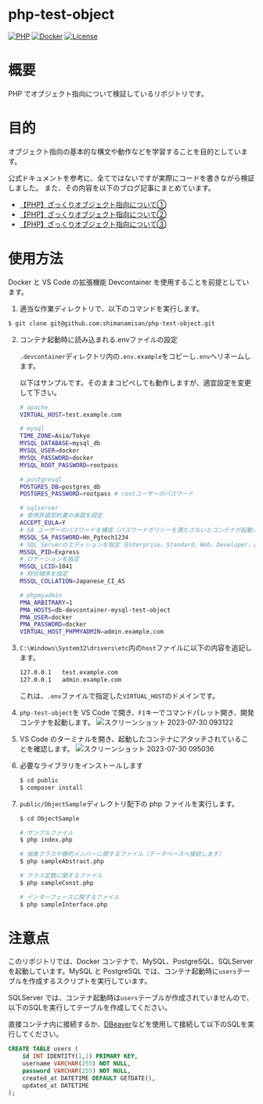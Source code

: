 # php-test-object

[![PHP](https://img.shields.io/badge/PHP-8.1.20-red.svg)](https://www.php.net/downloads.php)
[![Docker](https://img.shields.io/badge/Docker-24.0.2-red.svg)](https://docs.docker.com/engine/release-notes/24.0/)
[![License](https://img.shields.io/badge/License-MIIT-blue.svg)](https://licenses.opensource.jp/MIT/MIT.html)

# 概要

PHP でオブジェクト指向について検証しているリポジトリです。

# 目的

オブジェクト指向の基本的な構文や動作などを学習することを目的としています。

公式ドキュメントを参考に、全てではないですが実際にコードを書きながら検証しました。
また、その内容を以下のブログ記事にまとめています。

- [【PHP】ざっくりオブジェクト指向について①](https://blog.hn-pgtech.com/2019-09-24/)
- [【PHP】ざっくりオブジェクト指向について②](https://blog.hn-pgtech.com/2019-09-29/)
- [【PHP】ざっくりオブジェクト指向について③](https://blog.hn-pgtech.com/2019-10-05/)

# 使用方法

Docker と VS Code の拡張機能 Devcontainer を使用することを前提としています。

1. 適当な作業ディレクトリで、以下のコマンドを実行します。
```bash
$ git clone git@github.com:shimanamisan/php-test-object.git
```

2. コンテナ起動時に読み込まれる.envファイルの設定

    `.devcontainer`ディレクトリ内の`.env.example`をコピーし`.env`へリネームします。

    以下はサンプルです。そのままコピペしても動作しますが、適宜設定を変更して下さい。
    
    ```bash
    # apache
    VIRTUAL_HOST=test.example.com

    # mysql
    TIME_ZONE=Asia/Tokyo
    MYSQL_DATABASE=mysql_db
    MYSQL_USER=docker
    MYSQL_PASSWORD=docker
    MYSQL_ROOT_PASSWORD=rootpass

    # postgresql
    POSTGRES_DB=postgres_db
    POSTGRES_PASSWORD=rootpass # rootユーザーのパスワード

    # sqlserver
    # 使用許諾契約書の承諾を設定
    ACCEPT_EULA=Y
    # SA ユーザーのパスワードを構成（パスワードポリシーを満たさないとコンテナが起動しない）
    MSSQL_SA_PASSWORD=Hn_Pgtech1234
    # SQL Serverのエディションを指定（Enterprise、Standard、Web、Developer、Expresから選択
    MSSQL_PID=Express
    # ロケーションを指定
    MSSQL_LCID=1041
    # 照合順序を指定
    MSSQL_COLLATION=Japanese_CI_AS

    # phpmyadmin
    PMA_ARBITRARY=1
    PMA_HOSTS=db-devcontainer-mysql-test-object
    PMA_USER=docker
    PMA_PASSWORD=docker
    VIRTUAL_HOST_PHPMYADMIN=admin.example.com
    ```

3. `C:\Windows\System32\drivers\etc`内の`host`ファイルに以下の内容を追記します。

    ```bash
    127.0.0.1   test.example.com
    127.0.0.1   admin.example.com
    ```

    これは、`.env`ファイルで指定した`VIRTUAL_HOST`のドメインです。

4. `php-test-object`を VS Code で開き、`F1`キーでコマンドパレット開き、開発コンテナを起動します。
![スクリーンショット 2023-07-30 093122](https://github.com/shimanamisan/php-test-object/assets/49751604/8f2b59ca-8205-494d-9b47-dc385b03ccb0)

5. VS Code のターミナルを開き、起動したコンテナにアタッチされていることを確認します。
![スクリーンショット 2023-07-30 095036](https://github.com/shimanamisan/php-test-object/assets/49751604/401d5ef6-5fa0-4e2a-baf2-698f300c5124)

6. 必要なライブラリをインストールします
    ```bash
    $ cd public
    $ composer install
    ```

7. `public/ObjectSample`ディレクトリ配下の php ファイルを実行します。
    ```bash
    $ cd ObjectSample
    
    # サンプルファイル
    $ php index.php
    
    # 抽象クラスや静的メンバーに関するファイル（データベースへ接続します）
    $ php sampleAbstract.php

    # クラス定数に関するファイル
    $ php sampleConst.php

    # インターフェースに関するファイル
    $ php sampleInterface.php
    ```

# 注意点

このリポジトリでは、Docker コンテナで、MySQL、PostgreSQL、SQLServer を起動しています。MySQL と PostgreSQL では、コンテナ起動時に`users`テーブルを作成するスクリプトを実行しています。

SQLServer では、コンテナ起動時は`users`テーブルが作成されていませんので、以下のSQLを実行してテーブルを作成してください。

直接コンテナ内に接続するか、[DBeaver](https://dbeaver.io/)などを使用して接続して以下のSQLを実行してください。

```SQL
CREATE TABLE users (
    id INT IDENTITY(1,1) PRIMARY KEY,
    username VARCHAR(255) NOT NULL,
    password VARCHAR(255) NOT NULL,
    created_at DATETIME DEFAULT GETDATE(),
    updated_at DATETIME
);
```